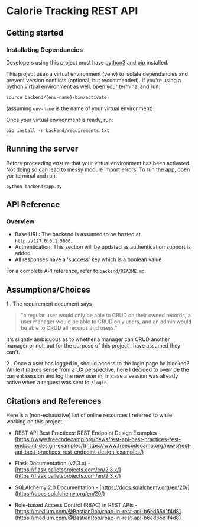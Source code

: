 # Calorie Tracking REST API

## Getting started

### Installating Dependancies
Developers using this project must have [python3](https://www.python.org/downloads/) and [pip](https://pip.pypa.io/en/stable/installation/) installed.

This project uses a virtual environment (venv) to isolate dependancies and prevent version conflicts (optional, but recommended). If you're using a python virtual environment as well, open your terminal and run:

```
source backend/{env-name}/bin/activate
``` 
(assuming `env-name` is the name of your virtual environment)

Once your virtual environment is ready, run:

```
pip install -r backend/requirements.txt
```

## Running the server

Before proceeding ensure that your virtual environment has been activated. Not doing so can lead to messy module import errors. To run the app, open yor terminal and run:

```
python backend/app.py
```

## API Reference

### Overview
* Base URL: The backend is assumed to be hosted at `http://127.0.0.1:5000`.
* Authentication: This section will be updated as authentication support is added
* All responses have a 'success' key which is a boolean value

For a complete API reference, refer to `backend/README.md`.

## Assumptions/Choices
1 . The requirement document says

> "a regular user would only be able to CRUD on their owned records, a user manager would be able to CRUD only users, and an admin would be able to CRUD all records and users."

It's slightly ambiguous as to whether a manager can CRUD another manager or not, but for the purpose of this project I have assumed they can't.

2 . Once a user has logged in, should access to the login page be blocked? While it makes sense from a UX perspective, here I decided to override the current session and log the new user in, in case a session was already active when a request was sent to `/login`.

## Citations and References
Here is a (non-exhaustive) list of online resources I referred to while working on this project.

- REST API Best Practices: REST Endpoint Design Examples - [https://www.freecodecamp.org/news/rest-api-best-practices-rest-endpoint-design-examples/](https://www.freecodecamp.org/news/rest-api-best-practices-rest-endpoint-design-examples/)

- Flask Documentation (v2.3.x) - [https://flask.palletsprojects.com/en/2.3.x/](https://flask.palletsprojects.com/en/2.3.x/)
- SQLAlchemy 2.0 Documentation - [https://docs.sqlalchemy.org/en/20/](https://docs.sqlalchemy.org/en/20/)
- Role-based Access Control (RBAC) in REST APIs - [https://medium.com/@BastianRob/rbac-in-rest-api-b6ed65d1f4d8](https://medium.com/@BastianRob/rbac-in-rest-api-b6ed65d1f4d8)
